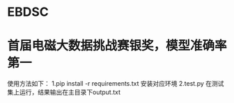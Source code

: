 # EBDSC
# 首届电磁大数据挑战赛银奖，模型准确率第一
使用方法如下：
1.pip install -r requirements.txt   安装对应环境
2.test.py	在测试集上运行，结果输出在主目录下output.txt
